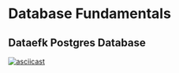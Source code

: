 # Database Fundamentals

## Dataefk Postgres Database

[![asciicast](https://github.com/dataefk/database-fundamentals/blob/feature/postgres/assets/gifs/dataefk-postgres-database.gif)](https://asciinema.org/a/358218)
